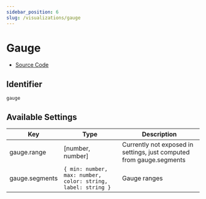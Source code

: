 ```yaml
---
sidebar_position: 6
slug: /visualizations/gauge
---
```


# Gauge

- [Source Code](https://github.com/metabase/metabase/blob/v0.38.3/frontend/src/metabase/visualizations/visualizations/Gauge.jsx)


## Identifier

`gauge`

## Available Settings

Key | Type | Description
--|--|--
gauge.range | [number, number] | Currently not exposed in settings, just computed from gauge.segments
gauge.segments | `{ min: number, max: number, color: string, label: string }` | Gauge ranges
